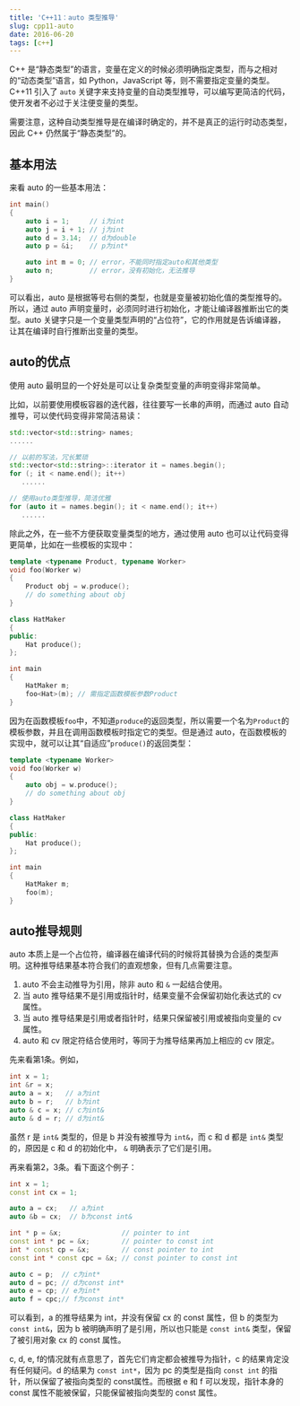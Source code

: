 ```yaml
---
title: 'C++11：auto 类型推导'
slug: cpp11-auto
date: 2016-06-20
tags: [c++]
---
```


C++ 是“静态类型”的语言，变量在定义的时候必须明确指定类型，而与之相对的“动态类型”语言，如 Python，JavaScript 等，则不需要指定变量的类型。C++11 引入了 `auto` 关键字来支持变量的自动类型推导，可以编写更简洁的代码，使开发者不必过于关注便变量的类型。

需要注意，这种自动类型推导是在编译时确定的，并不是真正的运行时动态类型，因此 C++ 仍然属于“静态类型”的。

## 基本用法

来看 auto 的一些基本用法：

```c++
int main()
{
    auto i = 1;     // i为int
    auto j = i + 1; // j为int
    auto d = 3.14;  // d为double
    auto p = &i;    // p为int*

    auto int m = 0; // error，不能同时指定auto和其他类型
    auto n;         // error，没有初始化，无法推导
}
```

可以看出，auto 是根据等号右侧的类型，也就是变量被初始化值的类型推导的。所以，通过 auto 声明变量时，必须同时进行初始化，才能让编译器推断出它的类型。auto 关键字只是一个变量类型声明的“占位符”，它的作用就是告诉编译器，让其在编译时自行推断出变量的类型。

## auto的优点

使用 auto 最明显的一个好处是可以让复杂类型变量的声明变得非常简单。

比如，以前要使用模板容器的迭代器，往往要写一长串的声明，而通过 auto 自动推导，可以使代码变得非常简洁易读：

```c++
std::vector<std::string> names;
......

// 以前的写法，冗长繁琐
std::vector<std::string>::iterator it = names.begin();
for (; it < name.end(); it++)
   ......

// 使用auto类型推导，简洁优雅
for (auto it = names.begin(); it < name.end(); it++)
   ......
```

除此之外，在一些不方便获取变量类型的地方，通过使用 auto 也可以让代码变得更简单，比如在一些模板的实现中：

```c++
template <typename Product, typename Worker>
void foo(Worker w)
{
    Product obj = w.produce();
    // do something about obj
}

class HatMaker
{
public:
    Hat produce();
};

int main
{
    HatMaker m;
    foo<Hat>(m); // 需指定函数模板参数Product
}
```

因为在函数模板`foo`中，不知道`produce`的返回类型，所以需要一个名为`Product`的模板参数，并且在调用函数模板时指定它的类型。但是通过 auto，在函数模板的实现中，就可以让其“自适应”`produce()`的返回类型：

```c++
template <typename Worker>
void foo(Worker w)
{
    auto obj = w.produce();
    // do something about obj
}

class HatMaker
{
public:
    Hat produce();
};

int main
{
    HatMaker m;
    foo(m);
}
```

## auto推导规则

auto 本质上是一个占位符，编译器在编译代码的时候将其替换为合适的类型声明。这种推导结果基本符合我们的直观想象，但有几点需要注意。

1. auto 不会主动推导为引用，除非 auto 和 `&` 一起结合使用。
2. 当 auto 推导结果不是引用或指针时，结果变量不会保留初始化表达式的 cv 属性。
3. 当 auto 推导结果是引用或者指针时，结果只保留被引用或被指向变量的 cv 属性。
4. auto 和 cv 限定符结合使用时，等同于为推导结果再加上相应的 cv 限定。

先来看第1条。例如，

```c++
int x = 1;
int &r = x;
auto a = x;   // a为int
auto b = r;   // b为int
auto & c = x; // c为int&
auto & d = r; // d为int&
```

虽然 r 是 `int&` 类型的，但是 b 并没有被推导为 `int&`，而 c 和 d 都是 `int&` 类型的，原因是 c 和 d 的初始化中， `&` 明确表示了它们是引用。

再来看第2，3条。看下面这个例子：

```c++
int x = 1;
const int cx = 1;

auto a = cx;   // a为int
auto &b = cx;  // b为const int&

int * p = &x;               // pointer to int
const int * pc = &x;        // pointer to const int
int * const cp = &x;        // const pointer to int
const int * const cpc = &x; // const pointer to const int

auto c = p;  // c为int*
auto d = pc; // d为const int*
auto e = cp; // e为int*
auto f = cpc;// f为const int*
```

可以看到，a 的推导结果为 int，并没有保留 cx 的 const 属性，但 b 的类型为 `const int&`，因为 b 被明确声明了是引用，所以也只能是 `const int&` 类型，保留了被引用对象 cx 的 const 属性。

c, d, e, f的情况就有点意思了，首先它们肯定都会被推导为指针，c 的结果肯定没有任何疑问。d 的结果为 `const int*`，因为 pc 的类型是指向 `const int` 的指针，所以保留了被指向类型的 const属性。而根据 e 和 f 可以发现，指针本身的 const 属性不能被保留，只能保留被指向类型的 const 属性。